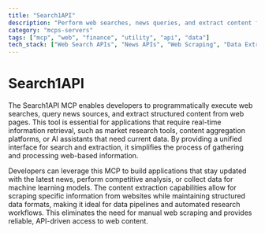 ```yaml
---
title: "Search1API"
description: "Perform web searches, news queries, and extract content from web pages for research and data gathering."
category: "mcps-servers"
tags: ["mcp", "web", "finance", "utility", "api", "data"]
tech_stack: ["Web Search APIs", "News APIs", "Web Scraping", "Data Extraction", "Content Aggregation"]
---
```


# Search1API

The Search1API MCP enables developers to programmatically execute web searches, query news sources, and extract structured content from web pages. This tool is essential for applications that require real-time information retrieval, such as market research tools, content aggregation platforms, or AI assistants that need current data. By providing a unified interface for search and extraction, it simplifies the process of gathering and processing web-based information.

Developers can leverage this MCP to build applications that stay updated with the latest news, perform competitive analysis, or collect data for machine learning models. The content extraction capabilities allow for scraping specific information from websites while maintaining structured data formats, making it ideal for data pipelines and automated research workflows. This eliminates the need for manual web scraping and provides reliable, API-driven access to web content.

